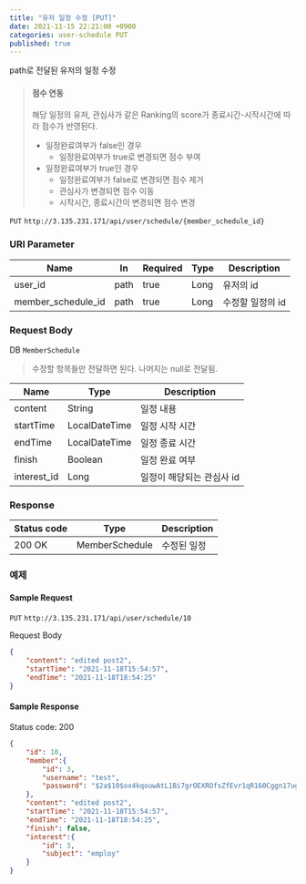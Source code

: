 ```yaml
---
title: "유저 일정 수정 [PUT]"
date: 2021-11-15 22:21:00 +0900
categories: user-schedule PUT
published: true
---
```


path로 전달된 유저의 일정 수정

> #### 점수 연동
>
> 해당 일정의 유저, 관심사가 같은 Ranking의 score가 종료시간-시작시간에 따라 점수가 반영된다.
>
> * 일정완료여부가 false인 경우
>   * 일정완료여부가 true로 변경되면 점수 부여
> * 일정완료여부가 true인 경우
>   * 일정완료여부가 false로 변경되면 점수 제거
>   * 관심사가 변경되면 점수 이동
>   * 시작시간, 종료시간이 변경되면 점수 변경

`PUT` `http://3.135.231.171/api/user/schedule/{member_schedule_id}`

### URI Parameter

| Name               | In   | Required | Type | Description      |
| ------------------ | ---- | -------- | ---- | ---------------- |
| user_id            | path | true     | Long | 유저의 id        |
| member_schedule_id | path | true     | Long | 수정할 일정의 id |

### Request Body

DB `MemberSchedule`

> 수정할 항목들만 전달하면 된다. 나머지는 null로 전달됨.

| Name        | Type          | Description               |
| ----------- | ------------- | ------------------------- |
| content     | String        | 일정 내용                 |
| startTime   | LocalDateTime | 일정 시작 시간            |
| endTime     | LocalDateTime | 일정 종료 시간            |
| finish      | Boolean       | 일정 완료 여부            |
| interest_id | Long          | 일정이 해당되는 관심사 id |

### Response

| Status code | Type           | Description |
| ----------- | -------------- | ----------- |
| 200 OK      | MemberSchedule | 수정된 일정 |



### 예제

#### Sample Request

`PUT` `http://3.135.231.171/api/user/schedule/10`

Request Body

```json
{
    "content": "edited post2",
    "startTime": "2021-11-18T15:54:57",
    "endTime": "2021-11-18T18:54:25"
}
```

#### Sample Response

Status code: 200

```json
{
    "id": 10,
    "member":{
        "id": 3,
        "username": "test",
        "password": "$2a$10$ox4kqouwAtL1Bi7grOEXROfsZfEvr1qR160Cggn17ugdoPbNjLqvO"
    },
    "content": "edited post2",
    "startTime": "2021-11-18T15:54:57",
    "endTime": "2021-11-18T18:54:25",
    "finish": false,
    "interest":{
        "id": 3,
        "subject": "employ"
    }
}
```

